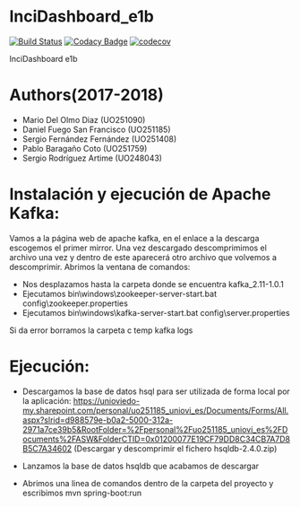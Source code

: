 # InciDashboard_e1b
[![Build Status](https://travis-ci.org/Arquisoft/InciDashboard_e1b.svg?branch=master)](https://travis-ci.org/Arquisoft/InciDashboard_e1b)
[![Codacy Badge](https://api.codacy.com/project/badge/Grade/6308efdd6cbf43fcb00b4f1f8b3e83f3)](https://app.codacy.com/app/mariodod/InciDashboard_e1b/dashboard)
[![codecov](https://codecov.io/gh/Arquisoft/InciDashboard_e1b/branch/master/graph/badge.svg)](https://codecov.io/gh/Arquisoft/InciDashboard_e1b)

InciDashboard e1b


# Authors(2017-2018)
- Mario Del Olmo Diaz (UO251090)
- Daniel Fuego San Francisco (UO251185)
- Sergio Fernández Fernández (UO251408)
- Pablo Baragaño Coto (UO251759)
- Sergio Rodríguez Artime (UO248043)

# Instalación y ejecución de Apache Kafka:
Vamos a la página web de apache kafka, en el enlace a la descarga escogemos el primer mirror. Una vez descargado descomprimimos el archivo una vez y dentro de este aparecerá otro archivo que volvemos a descomprimir.
Abrimos la ventana de comandos:
- Nos desplazamos hasta la carpeta donde se encuentra kafka_2.11-1.0.1
- Ejecutamos bin\windows\zookeeper-server-start.bat config\zookeeper.properties
- Ejecutamos bin\windows\kafka-server-start.bat config\server.properties

Si da error borramos la carpeta c temp kafka logs

# Ejecución:	

- Descargamos la base de datos hsql para ser utilizada de forma local por la aplicación:
https://unioviedo-my.sharepoint.com/personal/uo251185_uniovi_es/Documents/Forms/All.aspx?slrid=d988579e-b0a2-5000-312a-2971a7ce39b5&RootFolder=%2Fpersonal%2Fuo251185_uniovi_es%2FDocuments%2FASW&FolderCTID=0x01200077E19CF79DD8C34CB7A7D8B5C7A34602
(Descargar y descomprimir el fichero hsqldb-2.4.0.zip)

- Lanzamos la base de datos hsqldb que acabamos de descargar

- Abrimos una linea de comandos dentro de la carpeta del proyecto y escribimos mvn spring-boot:run
